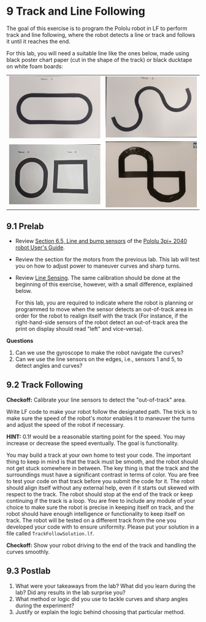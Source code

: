# 9 Track and Line Following

The goal of this exercise is to program the Pololu robot in LF to perform track and line following, where the robot detects a line or track and follows it until it reaches the end.

For this lab, you will need a suitable line like the ones below, made using black poster chart paper (cut in the shape of the track) or black ducktape on white foam boards:

<table>
<tr>
<td><img src="img/Track_1.jpg"  alt="1" width = 360px ></td>
<td><img src="img/Track_2.jpg" alt="2" width = 360px></td>
</tr> 
<tr>
<td><img src="img/Track_3_4.jpg" alt="3" width = 360px></td>
<td><img src="img/Track_Example.jpg" alt="4" width = 360px>
</td>
</tr>
</table>

## 9.1 Prelab

<!---
NOTE: The prelabs may change according to the ordering of the lab.
-->

- Review [Section 6.5, Line and bump sensors](https://www.pololu.com/docs/0J86/6.5) of the [Pololu 3pi+ 2040 robot User's Guide](https://www.pololu.com/docs/0J86).

- Review the section for the motors from the previous lab. This lab will test you on how to adjust power to maneuver curves and sharp turns.

- Review [Line Sensing](./Hill.md#82-line-sensing). The same calibration should be done at the beginning of this exercise, however, with a small difference, explained below.
 
  For this lab, you are required to indicate where the robot is planning or programmed to move when the sensor detects an out-of-track area in order for the robot to realign itself with the track (For instance, if the right-hand-side sensors of the robot detect an out-of-track area the print on display should read "left" and vice-versa).  

**Questions**

1. Can we use the gyroscope to make the robot navigate the curves?
2. Can we use the line sensors on the edges, i.e., sensors 1 and 5, to detect angles and curves? 

## 9.2 Track Following

**Checkoff:** Calibrate your line sensors to detect the "out-of-track" area.

Write LF code to make your robot follow the designated path. The trick is to make sure the speed of the robot's motor enables it to maneuver the turns and adjust the speed of the robot if necessary.

**HINT:** 0.1f would be a reasonable starting point for the speed. You may increase or decrease the speed eventually. The goal is functionality.

You may build a track at your own home to test your code. The important thing to keep in mind is that the track must be smooth, and the robot should not get stuck somewhere in between. The key thing is that the track and the surroundings must have a significant contrast in terms of color. You are free to test your code on that track before you submit the code for it. The robot should align itself without any external help, even if it starts out skewed with respect to the track. The robot should stop at the end of the track or keep continuing if the track is a loop. You are free to include any module of your choice to make sure the robot is precise in keeping itself on track, and the robot should have enough intelligence or functionality to keep itself on track. The robot will be tested on a different track from the one you developed your code with to ensure uniformity. Please put your solution in a file called `TrackFollowSolution.lf`.

**Checkoff:** Show your robot driving to the end of the track and handling the curves smoothly.

<!---
TODO: Add a Line follower exercise too, after completing the Track follower solution.
-->

## 9.3 Postlab

<!---
TODO(@the-systematic-chaos): Need to finalize solution code, the postlab questions will be based on the final solution.
-->

1. What were your takeaways from the lab? What did you learn during the lab? Did any results in the lab surprise you?
2. What method or logic did you use to tackle curves and sharp angles during the experiment?
3. Justify or explain the logic behind choosing that particular method.
